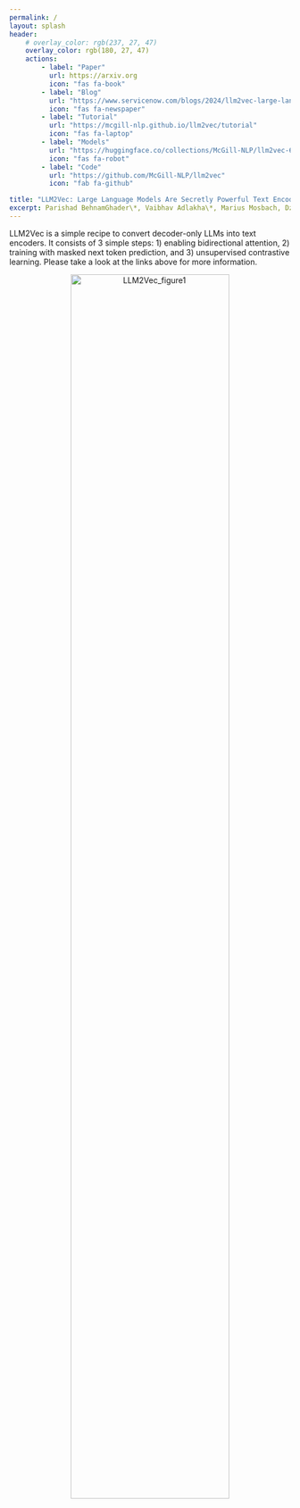 ```yaml
---
permalink: /
layout: splash
header:
    # overlay_color: rgb(237, 27, 47)
    overlay_color: rgb(180, 27, 47)
    actions:
        - label: "Paper"
          url: https://arxiv.org
          icon: "fas fa-book"
        - label: "Blog"
          url: "https://www.servicenow.com/blogs/2024/llm2vec-large-language-models.html"
          icon: "fas fa-newspaper"
        - label: "Tutorial"
          url: "https://mcgill-nlp.github.io/llm2vec/tutorial"
          icon: "fas fa-laptop"
        - label: "Models"
          url: "https://huggingface.co/collections/McGill-NLP/llm2vec-660e14f536b3c8d10b3f1c34"
          icon: "fas fa-robot"
        - label: "Code"
          url: "https://github.com/McGill-NLP/llm2vec"
          icon: "fab fa-github"

title: "LLM2Vec: Large Language Models Are Secretly Powerful Text Encoders"
excerpt: Parishad BehnamGhader\*, Vaibhav Adlakha\*, Marius Mosbach, Dzmitry Bahdanau, Nicolas Chapados, Siva Reddy
---
```


LLM2Vec is a simple recipe to convert decoder-only LLMs into text encoders. It consists of 3 simple steps: 1) enabling bidirectional attention, 2) training with masked next token prediction, and 3) unsupervised contrastive learning. Please take a look at the links above for more information.

<p align="center">
  <img src="https://github.com/McGill-NLP/llm2vec/assets/12207571/48efd48a-431b-4625-8e0f-248a442e3839" width="75%" alt="LLM2Vec_figure1"/>
</p>

